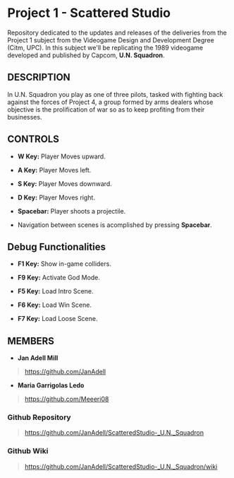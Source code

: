 # Project 1 - Scattered Studio
Repository dedicated to the updates and releases of the deliveries from the Project 1 subject from the Videogame Design and Development Degree (Citm, UPC). In this subject we'll be replicating the 1989 videogame developed and published by Capcom, **U.N. Squadron**.

 ## DESCRIPTION

In U.N. Squadron you play as one of three pilots, tasked with fighting back against the forces of Project 4, a group formed by arms dealers whose objective is the prolification of war so as to keep profiting from their businesses.

## CONTROLS

* **W Key:** Player Moves upward.

* **A Key:** Player Moves left.

* **S Key:** Player Moves downward.

* **D Key:** Player Moves right.

* **Spacebar:** Player shoots a projectile.

* Navigation between scenes is acomplished by pressing **Spacebar**.

## Debug Functionalities

* **F1 Key:** Show in-game colliders.

* **F9 Key:** Activate God Mode.

* **F5 Key:** Load Intro Scene.

* **F6 Key:** Load Win Scene.

* **F7 Key:** Load Loose Scene.


## MEMBERS
  
* **Jan Adell Mill**
> https://github.com/JanAdell

* **Maria Garrigolas Ledo** 
> https://github.com/Meeeri08 
 
### Github Repository

> https://github.com/JanAdell/ScatteredStudio-_U.N._Squadron

### Github Wiki

> https://github.com/JanAdell/ScatteredStudio-_U.N._Squadron/wiki

